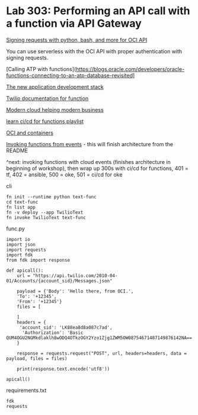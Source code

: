 # Lab 303: Performing an API call with a function via API Gateway


[Signing requests with python, bash, and more for OCI API](https://docs.cloud.oracle.com/iaas/Content/API/Concepts/signingrequests.htm#Bash)

You can use serverless with the OCI API with proper authentication with signing requests.

[Calling ATP with functions](https://blogs.oracle.com/developers/oracle-functions-connecting-to-an-atp-database-revisited]

[The new application development stack](
https://blogs.oracle.com/developers/meet-the-new-application-development-stack-kubernetes-serverless-registry-cicd-java)

[Twilio documentation for function](https://www.twilio.com/docs/sms/send-messages)

[Modern cloud helping modern business](https://blogs.oracle.com/cloud-infrastructure/agroscout-improves-development-and-devops-with-oracle-cloud-native-services)

[learn ci/cd for functions,playlist](https://learn.oracle.com/ols/course/cicd-automation-with-oracle-functions/37192/65159)

[OCI and containers](https://developer.oracle.com/cloud-native/)

[Invoking functions from events](https://blogs.oracle.com/developers/oracle-functions-invoking-functions-automatically-with-cloud-events) - this will finish architecture from the README

^next: invoking functions with cloud events (finishes architecture in beginning of workshop), then wrap up 300s with ci/cd for functions, 401 = tf, 402 = ansible, 500 = oke, 501 = ci/cd for oke

cli
```
fn init --runtime python text-func
cd text-func
fn list app
fn -v deploy --app TwilioText
fn invoke TwilioText text-func
```
func.py
```
import io
import json
import requests
import fdk
from fdk import response

def apicall():
    url = "https://api.twilio.com/2010-04-01/Accounts/{account_sid}/Messages.json"

    payload = {'Body': 'Hello there, from OCI.',
    'To': '+12345',
    'From': '+12345'}
    files = [

    ]
    headers = {
     'account_sid': 'LK88ea8d8a087c7ad',
      'Authorization': 'Basic QUM4OGU2NGMkdlaklh8wODQ4OTkzOGY2Yzo1Zjg1ZWM5OW08754671487149876142NA=='
    }

    response = requests.request("POST", url, headers=headers, data = payload, files = files)

    print(response.text.encode('utf8'))

apicall()

```

requirements.txt
```
fdk
requests
```












